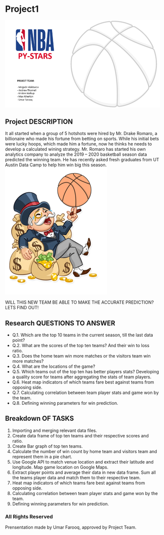# Project1

![icon](Images/1.PNG)

## Project DESCRIPTION

It all started when a group of 5 hotshots were hired by Mr. Drake Romaro, a billionaire who made his fortune from betting on sports. While his initial bets were lucky hoops, which made him a fortune, now he thinks he needs to develop a calculated wining strategy.
Mr. Romaro has started his own analytics company to analyze the 2019 – 2020 basketball season data predicted the winning team. He has recently asked fresh graduates from UT Austin Data Camp to help him win big this season.
![icon](Images/2.PNG)

WILL THIS NEW TEAM BE ABLE TO MAKE THE ACCURATE PREDICTION? LETS FIND OUT!

## Research QUESTIONS TO ANSWER

* Q.1. Which are the top 10 teams in the current season, till the last data point?
* Q.2. What are the scores of the top ten teams? And their win to loss ratio.
* Q.3. Does the home team win more matches or the visitors team win more matches?
* Q.4. What are the locations of the game?
* Q.5. Which teams out of the top ten has better players stats? Developing a quality score for teams after aggregating the stats of team players.
* Q.6. Heat map indicators of which teams fare best against teams from opposing side.
* Q.7. Calculating correlation between team player stats and game won by the team.
* Q.8. Defining winning parameters for win prediction.

## Breakdown OF TASKS

1. Importing and merging relevant data files.
2. Create data frame of top ten teams and their respective scores and ratio.
3. Create Bar graph of top ten teams.
4. Calculate the number of win count by home team and visitors team and represent them in a pie chart.
5. Use Google API to match venue location and extract their latitude and longitude. Map game location on Google Maps.
6. Extract player points and average their data in new data frame. Sum all the teams player data and match them to their respective team.
7. Heat map indicators of which teams fare best against teams from opposing side. 
8. Calculating correlation between team player stats and game won by the team.
9. Defining winning parameters for win prediction.





### All Rights Reserved
Prensentation made by Umar Farooq, approved by Project Team.





